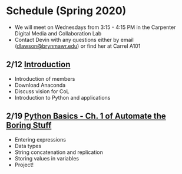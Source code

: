 # Schedule (Spring 2020)

- We will meet on Wednesdays from 3:15 - 4:15 PM in the Carpenter Digital Media and Collaboration Lab
- Contact Devin with any questions either by email (dlawson@brynmawr.edu) or find her at Carrel A101

## 2/12 [Introduction](https://github.com/dnlawson/pythoncol/blob/master/sessions/feb12th.md)

- Introduction of members
- Download Anaconda
- Discuss vision for CoL
- Introduction to Python and applications

## 2/19 [Python Basics - Ch. 1 of Automate the Boring Stuff](https://github.com/dnlawson/pythoncol/blob/master/sessions/feb19th.md)

- Entering expressions
- Data types
- String concatenation and replication
- Storing values in variables
- Project!



